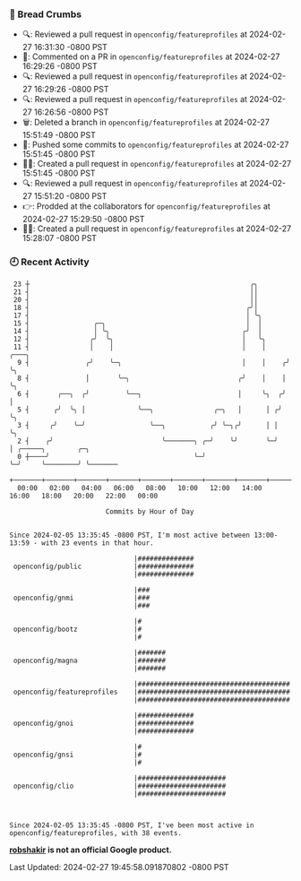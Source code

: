 ### 🍞 Bread Crumbs

 * 🔍: Reviewed a pull request in  `openconfig/featureprofiles` at 2024-02-27 16:31:30 -0800 PST
 * 💬: Commented on a PR in  `openconfig/featureprofiles` at 2024-02-27 16:29:26 -0800 PST
 * 🔍: Reviewed a pull request in  `openconfig/featureprofiles` at 2024-02-27 16:29:26 -0800 PST
 * 🔍: Reviewed a pull request in  `openconfig/featureprofiles` at 2024-02-27 16:26:56 -0800 PST
 * 🗑: Deleted a branch in `openconfig/featureprofiles` at 2024-02-27 15:51:49 -0800 PST
 * 🚢: Pushed some commits to `openconfig/featureprofiles` at 2024-02-27 15:51:45 -0800 PST
 * ✍🏼: Created a pull request in `openconfig/featureprofiles` at 2024-02-27 15:51:45 -0800 PST
 * 🔍: Reviewed a pull request in  `openconfig/featureprofiles` at 2024-02-27 15:51:20 -0800 PST
 * 👉: Prodded at the collaborators for `openconfig/featureprofiles` at 2024-02-27 15:29:50 -0800 PST
 * ✍🏼: Created a pull request in `openconfig/featureprofiles` at 2024-02-27 15:28:07 -0800 PST

### 🕘 Recent Activity
```
 23 ┼                                                       ╭╮
 21 ┤                                                       ││
 20 ┤                                                       ││
 18 ┤                                                      ╭╯│
 17 ┤                                                      │ ╰╮
 15 ┤                ╭─╮                                   │  │
 14 ┤                │ ╰╮                                 ╭╯  │
 12 ┤               ╭╯  ╰╮                                │   ╰╮
 11 ┤               │    │                                │    │     ╭───╮
  9 ┤              ╭╯    ╰─╮                              │    │    ╭╯   ╰╮
  8 ┤              │       ╰─╮                           ╭╯    │    │     ╰╮
  6 ┤       ╭──╮  ╭╯         ╰──╮                        │     ╰╮  ╭╯      │
  5 ┤      ╭╯  ╰╮ │             ╰──╮               ╭─╮   │      │ ╭╯       ╰╮
  3 ┤     ╭╯    ╰─╯                ╰──╮           ╭╯ ╰─╮╭╯      │ │         ╰╮
  2 ┤    ╭╯                           ╰───────╮ ╭─╯    ╰╯       ╰─╯          │ ╭─────╮        ╭─╮
  0 ┼────╯                                    ╰─╯                            ╰─╯     ╰────────╯ ╰───────
    +───────+───────+───────+───────+───────+───────+───────+───────+───────+───────+───────+───────+────
  00:00   02:00   04:00   06:00   08:00   10:00   12:00   14:00   16:00   18:00   20:00   22:00   00:00   

						Commits by Hour of Day


Since 2024-02-05 13:35:45 -0800 PST, I'm most active between 13:00-13:59 - with 23 events in that hour.

```



```
                               |##############
 openconfig/public             |##############
                               |##############

                               |###
 openconfig/gnmi               |###
                               |###

                               |#
 openconfig/bootz              |#
                               |#

                               |#######
 openconfig/magna              |#######
                               |#######

                               |######################################
 openconfig/featureprofiles    |######################################
                               |######################################

                               |##############
 openconfig/gnoi               |##############
                               |##############

                               |#
 openconfig/gnsi               |#
                               |#

                               |######################
 openconfig/clio               |######################
                               |######################



Since 2024-02-05 13:35:45 -0800 PST, I've been most active in openconfig/featureprofiles, with 38 events.

```
**[robshakir](mailto:robjs@google.com) is not an official Google product.**  


Last Updated: 2024-02-27 19:45:58.091870802 -0800 PST

